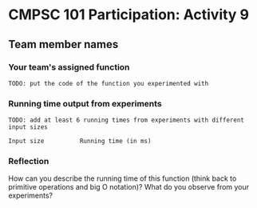 # CMPSC 101 Participation: Activity 9
## Team member names

### Your team's assigned function

```
TODO: put the code of the function you experimented with
```

### Running time output from experiments

```
TODO: add at least 6 running times from experiments with different input sizes

Input size			Running time (in ms)
```

### Reflection

How can you describe the running time of this function (think back to primitive operations and big O notation)? What do you observe from your experiments?